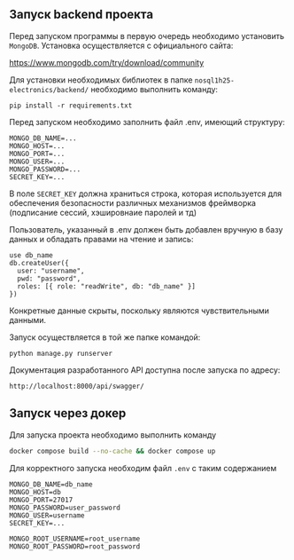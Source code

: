## Запуск backend проекта

Перед запуском программы в первую очередь необходимо установить `MongoDB`. Установка осуществляется с официального сайта: 

https://www.mongodb.com/try/download/community

Для установки необходимых библиотек в папке `nosql1h25-electronics/backend/` необходимо выполнить команду:

`pip install -r requirements.txt`

Перед запуском необходимо заполнить файл .env, имеющий структуру:

```
MONGO_DB_NAME=...
MONGO_HOST=...
MONGO_PORT=...
MONGO_USER=...
MONGO_PASSWORD=...
SECRET_KEY=...
```

В поле `SECRET_KEY` должна храниться строка, которая используется для обеспечения безопасности различных механизмов фреймворка (подписание сессий, хэшировнаие паролей и тд)

Пользователь, указанный в .env должен быть добавлен вручную в базу данных и обладать правами на чтение и запись:

```
use db_name
db.createUser({
  user: "username",
  pwd: "password",
  roles: [{ role: "readWrite", db: "db_name" }]
})
```

Конкретные данные скрыты, поскольку являются чувствительными данными.

Запуск осуществляется в той же папке командой:

`python manage.py runserver`

Документация разработанного API доступна после запуска по адресу:

`http://localhost:8000/api/swagger/`


## Запуск через докер

Для запуска проекта необходимо выполнить команду

```bash
docker compose build --no-cache && docker compose up
```

Для корректного запуска необходим файл `.env` с таким содержанием

```
MONGO_DB_NAME=db_name
MONGO_HOST=db
MONGO_PORT=27017
MONGO_PASSWORD=user_password
MONGO_USER=username
SECRET_KEY=...

MONGO_ROOT_USERNAME=root_username
MONGO_ROOT_PASSWORD=root_password
```
